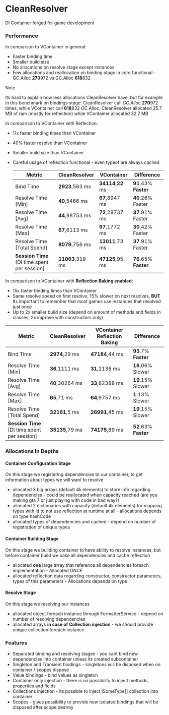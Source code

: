 # CleanResolver
DI Container forged for game development

### Performance
In comparson to VContainer in general:
- Faster binding time
- Smaller build size
- No allocations on resolve stage except instances
- Few allocations and reallocation on binding stage in core functional - GC.Alloc **270**972 vs GC.Alloc **618**832
> [!NOTE]
> Its hard to explain how less allocations CleanResolver have, but for example in this benchmark on bindings stage:
> CleanResolver call _GC.Alloc_ **270**972 times, while VContainer call **618**832 _GC.Alloc_. 
> CleanResolver allocated 25.7 MB of ram (mostly for reflection) while VContainer allocated 32.7 MB

In comparison to VContainer with Reflection:
- 11x faster binding times than VContainer
- 40% faster resolve than VContainer
- Smaller build size than VContainer
- Careful usage of reflection functional - even typeof are always cached

  | Metric                                       | CleanResolver    | VContainer      | Difference            |
  |----------------------------------------------|------------------|-----------------|-----------------------|
  | Bind Time                                    | **2923**,563 ms  | **34114,22** ms | **91**.43% **Faster** |
  | Resolve Time [Min]                           | **40**,5466 ms   | **67**,8947 ms  | **40**.26% Faster     |
  | Resolve Time [Avg]                           | **44**,88753 ms  | **72**,28737 ms | **37**.91% Faster     |
  | Resolve Time [Max]                           | **67**,6113 ms   | **97**,1772 ms  | **30**.42% Faster     |
  | Resolve Time [Total Spend]                   | **8079**,756 ms  | **13011**,73 ms | **37**.91% Faster     |
  | **Session Time** [DI time spent per session] | **11003**,319 ms | **47125**,95 ms | **76**.65% **Faster** |

In comparison to VContainer with **Reflection Baking enabled**:
- 15x faster binding times than VContainer
- Same resolve speed on first resolve, 15% slower on next resolves, **BUT** Its important to remember that most games use instances that resolved just once
- Up to 2x smaller build size (depend on amount of methods and fields in classes, 2x improve with constructors only)

| Metric                                       | CleanResolver   | VContainer **Reflection Baking** | Difference             |
|----------------------------------------------|-----------------|----------------------------------|------------------------|
| Bind Time                                    | **2974**,29 ms  | **47184**,44 ms                  | **93**.7% **Faster**   |
| Resolve Time [Min]                           | **36**,1111 ms  | **31**,1136 ms                   | **16**.06% Slower      |
| Resolve Time [Avg]                           | **40**,30264 ms | **33**,82388 ms                  | **19**.15% Slower      |
| Resolve Time [Max]                           | **65**,71 ms    | **64**,9757 ms                   | **1**.13%   Slower     |
| Resolve Time [Total Spend]                   | **32161**,5 ms  | **26991**,45 ms                  | **19**.15%    Slower   |
| **Session Time** [DI time spent per session] | **35135**,79 ms | **74175**,89 ms                  | **52**.63%  **Faster** |


### Allocations In Depths
#### Container Configuration Stage
On this stage we registering dependencies to our container, to get information about types we will want to resolve
- allocated 3 big arrays (default 4k elements) to store info regarding dependencies - could be reallocated when capacity reached (are you making gta 7 or just playing with code in bad way?)
- allocated 2 dictionaries with capacity (default 4k elements) for mapping types with id to not use reflection at runtime at all - allocations depends on type hashCode
- allocated types of dependencies and cached - depend on number of registration of unique types

#### Container Building Stage
On this stage we building container to have ability to resolve instances, but before container build we bake all dependencies and cache reflection
- allocated **one** large array that reference all dependencies foreach implementation - Allocated ONCE
- allocated reflection data regarding constructor, constructor parameters, types of this parameters - Allocations depends on type

#### Resolve Stage
On this stage we resolving our instances
- allocated object foreach instance through FormatterService - depend on number of resolving dependencies
- allocated arrays **in case of Collection injection** - we should provide unique collection foreach instance

### Features
- Separated binding and resolving stages - you cant bind new dependencies into container unless its created subcontainer
- Singleton and Transient bindings - singletons will be disposed when on container / scopes dispose
- Value bindings - bind values as singleton
- Container only injection - there is no possibility to inject methods, properties and fields
- Collections injection - its possible to inject ISomeType[] collection into container
- Scopes - gives possibility to provide new isolated bindings that will be disposed after scope destroy